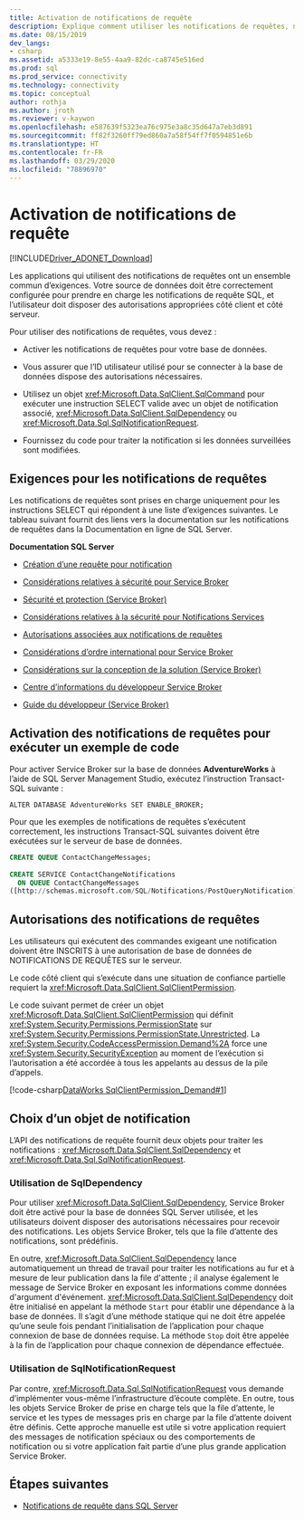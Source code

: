 ```yaml
---
title: Activation de notifications de requête
description: Explique comment utiliser les notifications de requêtes, notamment les exigences pour les activer et les utiliser.
ms.date: 08/15/2019
dev_langs:
- csharp
ms.assetid: a5333e19-8e55-4aa9-82dc-ca8745e516ed
ms.prod: sql
ms.prod_service: connectivity
ms.technology: connectivity
ms.topic: conceptual
author: rothja
ms.author: jroth
ms.reviewer: v-kaywon
ms.openlocfilehash: e587639f5323ea76c975e3a8c35d647a7eb3d891
ms.sourcegitcommit: ff82f3260ff79ed860a7a58f54ff7f0594851e6b
ms.translationtype: HT
ms.contentlocale: fr-FR
ms.lasthandoff: 03/29/2020
ms.locfileid: "78896970"
---
```

# <a name="enabling-query-notifications"></a>Activation de notifications de requête

[!INCLUDE[Driver_ADONET_Download](../../../includes/driver_adonet_download.md)]

Les applications qui utilisent des notifications de requêtes ont un ensemble commun d’exigences. Votre source de données doit être correctement configurée pour prendre en charge les notifications de requête SQL, et l’utilisateur doit disposer des autorisations appropriées côté client et côté serveur.  
  
Pour utiliser des notifications de requêtes, vous devez :  
  
- Activer les notifications de requêtes pour votre base de données.  
  
- Vous assurer que l’ID utilisateur utilisé pour se connecter à la base de données dispose des autorisations nécessaires.  
  
- Utilisez un objet <xref:Microsoft.Data.SqlClient.SqlCommand> pour exécuter une instruction SELECT valide avec un objet de notification associé, <xref:Microsoft.Data.SqlClient.SqlDependency> ou <xref:Microsoft.Data.Sql.SqlNotificationRequest>.  
  
- Fournissez du code pour traiter la notification si les données surveillées sont modifiées.  
  
## <a name="query-notifications-requirements"></a>Exigences pour les notifications de requêtes  
Les notifications de requêtes sont prises en charge uniquement pour les instructions SELECT qui répondent à une liste d’exigences suivantes. Le tableau suivant fournit des liens vers la documentation sur les notifications de requêtes dans la Documentation en ligne de SQL Server.  
  
**Documentation SQL Server**  
  
- [Création d’une requête pour notification](https://docs.microsoft.com/previous-versions/sql/sql-server-2008-r2/ms181122(v=sql.105))  
  
- [Considérations relatives à sécurité pour Service Broker](https://docs.microsoft.com/previous-versions/sql/sql-server-2005/ms166059(v=sql.90))  
  
- [Sécurité et protection (Service Broker)](https://docs.microsoft.com/previous-versions/sql/sql-server-2008-r2/bb522911(v=sql.105))  
  
- [Considérations relatives à la sécurité pour Notifications Services](https://docs.microsoft.com/previous-versions/sql/sql-server-2005/ms172604(v=sql.90))  
  
- [Autorisations associées aux notifications de requêtes](https://docs.microsoft.com/previous-versions/sql/sql-server-2008-r2/ms188311(v=sql.105))  
  
- [Considérations d’ordre international pour Service Broker](https://docs.microsoft.com/previous-versions/sql/sql-server-2005/ms166028(v=sql.90))  
  
- [Considérations sur la conception de la solution (Service Broker)](https://docs.microsoft.com/previous-versions/sql/sql-server-2008-r2/bb522899(v=sql.105))  
  
- [Centre d’informations du développeur Service Broker](https://docs.microsoft.com/previous-versions/sql/sql-server-2008-r2/ms166100(v=sql.105))  
  
- [Guide du développeur (Service Broker)](https://docs.microsoft.com/previous-versions/sql/sql-server-2008-r2/bb522908(v=sql.105))  
  
## <a name="enabling-query-notifications-to-run-sample-code"></a>Activation des notifications de requêtes pour exécuter un exemple de code  
Pour activer Service Broker sur la base de données **AdventureWorks** à l’aide de SQL Server Management Studio, exécutez l’instruction Transact-SQL suivante :  
  
`ALTER DATABASE AdventureWorks SET ENABLE_BROKER;`  
  
Pour que les exemples de notifications de requêtes s’exécutent correctement, les instructions Transact-SQL suivantes doivent être exécutées sur le serveur de base de données.  
  
```sql
CREATE QUEUE ContactChangeMessages;  
  
CREATE SERVICE ContactChangeNotifications  
  ON QUEUE ContactChangeMessages  
([http://schemas.microsoft.com/SQL/Notifications/PostQueryNotification]);  
```  
  
## <a name="query-notifications-permissions"></a>Autorisations des notifications de requêtes  
Les utilisateurs qui exécutent des commandes exigeant une notification doivent être INSCRITS à une autorisation de base de données de NOTIFICATIONS DE REQUÊTES sur le serveur.  
  
Le code côté client qui s’exécute dans une situation de confiance partielle requiert la <xref:Microsoft.Data.SqlClient.SqlClientPermission>.  
  
Le code suivant permet de créer un objet <xref:Microsoft.Data.SqlClient.SqlClientPermission> qui définit <xref:System.Security.Permissions.PermissionState> sur <xref:System.Security.Permissions.PermissionState.Unrestricted>. La <xref:System.Security.CodeAccessPermission.Demand%2A> force une <xref:System.Security.SecurityException> au moment de l’exécution si l’autorisation a été accordée à tous les appelants au dessus de la pile d’appels.  
  
[!code-csharp[DataWorks SqlClientPermission_Demand#1](~/../sqlclient/doc/samples/SqlClientPermission_Demand.cs#1)]
  
## <a name="choosing-a-notification-object"></a>Choix d’un objet de notification  
L’API des notifications de requête fournit deux objets pour traiter les notifications : <xref:Microsoft.Data.SqlClient.SqlDependency> et <xref:Microsoft.Data.Sql.SqlNotificationRequest>.
  
### <a name="using-sqldependency"></a>Utilisation de SqlDependency  
Pour utiliser <xref:Microsoft.Data.SqlClient.SqlDependency>, Service Broker doit être activé pour la base de données SQL Server utilisée, et les utilisateurs doivent disposer des autorisations nécessaires pour recevoir des notifications. Les objets Service Broker, tels que la file d’attente des notifications, sont prédéfinis.  
  
En outre, <xref:Microsoft.Data.SqlClient.SqlDependency> lance automatiquement un thread de travail pour traiter les notifications au fur et à mesure de leur publication dans la file d'attente ; il analyse également le message de Service Broker en exposant les informations comme données d'argument d'événement. <xref:Microsoft.Data.SqlClient.SqlDependency> doit être initialisé en appelant la méthode `Start` pour établir une dépendance à la base de données. Il s’agit d’une méthode statique qui ne doit être appelée qu’une seule fois pendant l’initialisation de l’application pour chaque connexion de base de données requise. La méthode `Stop` doit être appelée à la fin de l’application pour chaque connexion de dépendance effectuée.  
  
### <a name="using-sqlnotificationrequest"></a>Utilisation de SqlNotificationRequest  
Par contre, <xref:Microsoft.Data.Sql.SqlNotificationRequest> vous demande d’implémenter vous-même l’infrastructure d’écoute complète. En outre, tous les objets Service Broker de prise en charge tels que la file d’attente, le service et les types de messages pris en charge par la file d’attente doivent être définis. Cette approche manuelle est utile si votre application requiert des messages de notification spéciaux ou des comportements de notification ou si votre application fait partie d’une plus grande application Service Broker.  
  
## <a name="next-steps"></a>Étapes suivantes
- [Notifications de requête dans SQL Server](query-notifications-sql-server.md)
